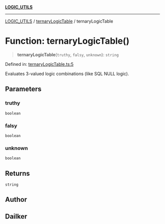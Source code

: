[**LOGIC_UTILS**](../../README.md)

***

[LOGIC_UTILS](../../README.md) / [ternaryLogicTable](../README.md) / ternaryLogicTable

# Function: ternaryLogicTable()

> **ternaryLogicTable**(`truthy`, `falsy`, `unknown`): `string`

Defined in: [ternaryLogicTable.ts:5](https://github.com/dailker/everyutil/blob/7c30ec40bbb398255a9be572db0a537e8bcb9c11/src/logic/ternaryLogicTable.ts#L5)

Evaluates 3-valued logic combinations (like SQL NULL logic).

## Parameters

### truthy

`boolean`

### falsy

`boolean`

### unknown

`boolean`

## Returns

`string`

## Author

## Dailker
